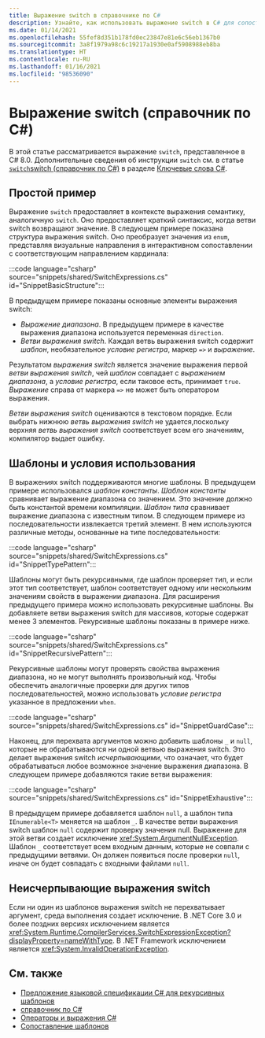 ```yaml
---
title: Выражение switch в справочнике по C#
description: Узнайте, как использовать выражение switch в C# для сопоставления шаблонов и других самоанализов данных.
ms.date: 01/14/2021
ms.openlocfilehash: 55fef8d351b178fd0ec23847e81e6c56eb1367b0
ms.sourcegitcommit: 3a8f1979a98c6c19217a1930e0af5908988eb8ba
ms.translationtype: HT
ms.contentlocale: ru-RU
ms.lasthandoff: 01/16/2021
ms.locfileid: "98536090"
---
```

# <a name="switch-expression-c-reference"></a>Выражение switch (справочник по C#)

В этой статье рассматривается выражение `switch`, представленное в C# 8.0. Дополнительные сведения об инструкции `switch` см. в статье [`switch`switch (справочник по C#)](../keywords/switch.md) в разделе [Ключевые слова C#](../keywords/index.md).

## <a name="basic-example"></a>Простой пример

Выражение `switch` предоставляет в контексте выражения семантику, аналогичную `switch`. Оно предоставляет краткий синтаксис, когда ветви switch возвращают значение. В следующем примере показана структура выражения switch. Оно преобразует значения из `enum`, представляя визуальные направления в интерактивном сопоставлении с соответствующим направлением кардинала:

:::code language="csharp" source="snippets/shared/SwitchExpressions.cs" id="SnippetBasicStructure":::

В предыдущем примере показаны основные элементы выражения switch:

- *Выражение диапазона*. В предыдущем примере в качестве выражения диапазона используется переменная `direction`.
- *Ветви выражения switch*. Каждая ветвь выражения switch содержит *шаблон*, необязательное *условие регистра*, маркер `=>` и *выражение*.

Результатом *выражения switch* является значение выражения первой *ветви выражения switch*, чей *шаблон* совпадает с *выражением диапазона*, а *условие регистра*, если таковое есть, принимает `true`. *Выражение* справа от маркера `=>` не может быть оператором выражения.

*Ветви выражения switch* оцениваются в текстовом порядке. Если выбрать нижнюю *ветвь выражения switch* не удается,поскольку верхняя *ветвь выражения switch* соответствует всем его значениям, компилятор выдает ошибку.

## <a name="patterns-and-case-guards"></a>Шаблоны и условия использования

В выражениях switch поддерживаются многие шаблоны. В предыдущем примере использовался *шаблон константы*. *Шаблон константы* сравнивает выражение диапазона со значением. Это значение должно быть константой времени компиляции. *Шаблон типа* сравнивает выражение диапазона с известным типом. В следующем примере из последовательности извлекается третий элемент. В нем используются различные методы, основанные на типе последовательности:

:::code language="csharp" source="snippets/shared/SwitchExpressions.cs" id="SnippetTypePattern":::

Шаблоны могут быть рекурсивными, где шаблон проверяет тип, и если этот тип соответствует, шаблон соответствует одному или нескольким значениям свойств в выражении диапазона. Для расширения предыдущего примера можно использовать рекурсивные шаблоны. Вы добавляете ветви выражения switch для массивов, которые содержат менее 3 элементов. Рекурсивные шаблоны показаны в примере ниже.

:::code language="csharp" source="snippets/shared/SwitchExpressions.cs" id="SnippetRecursivePattern":::

Рекурсивные шаблоны могут проверять свойства выражения диапазона, но не могут выполнять произвольный код. Чтобы обеспечить аналогичные проверки для других типов последовательностей, можно использовать *условие регистра* указанное в предложении `when`.

:::code language="csharp" source="snippets/shared/SwitchExpressions.cs" id="SnippetGuardCase":::

Наконец, для перехвата аргументов можно добавить шаблоны `_` и `null`, которые не обрабатываются ни одной ветвью выражения switch. Это делает выражения switch *исчерпывающими*, что означает, что будет обрабатываться любое возможное значение выражения диапазона. В следующем примере добавляются такие ветви выражения:

:::code language="csharp" source="snippets/shared/SwitchExpressions.cs" id="SnippetExhaustive":::

В предыдущем примере добавляется шаблон `null`, а шаблон типа `IEnumerable<T>` меняется на шаблон `_`. В качестве ветви выражения switch шаблон `null` содержит проверку значения null. Выражение для этой ветви создает исключение <xref:System.ArgumentNullException>. Шаблон `_` соответствует всем входным данным, которые не совпали с предыдущими ветвями. Он должен появиться после проверки `null`, иначе он будет совпадать с входными файлами `null`.

## <a name="non-exhaustive-switch-expressions"></a>Неисчерпывающие выражения switch

Если ни один из шаблонов выражения switch не перехватывает аргумент, среда выполнения создает исключение. В .NET Core 3.0 и более поздних версиях исключением является <xref:System.Runtime.CompilerServices.SwitchExpressionException?displayProperty=nameWithType>. В .NET Framework исключением является <xref:System.InvalidOperationException>.

## <a name="see-also"></a>См. также

- [Предложение языковой спецификации C# для рекурсивных шаблонов](~/_csharplang/proposals/csharp-8.0/patterns.md#switch-expression)
- [справочник по C#](../index.md)
- [Операторы и выражения C#](index.md)
- [Сопоставление шаблонов](../../pattern-matching.md)
